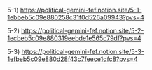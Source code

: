 5-1)
https://political-gemini-fef.notion.site/5-1-1ebbeb5c09e880258c31f0d526a09943?pvs=4

5-2)
https://political-gemini-fef.notion.site/5-2-1ecbeb5c09e880319eebde1e565c79df?pvs=4

5-3)
https://political-gemini-fef.notion.site/5-3-1efbeb5c09e880d28f43c7feece1dfc8?pvs=4
